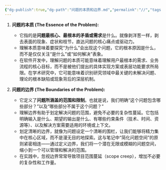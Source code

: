 ```yaml
---
{"dg-publish":true,"dg-path":"问题的本质和边界.md","permalink":"//","tags":["Seedling"],"created":"2025-04-20T11:47:00","updated":"2025-04-20T11:47:00"}
---
```


1.  **问题的本质 (The Essence of the Problem):**
    *   它指的是**问题最核心、最根本的矛盾或需求**是什么。就像剥洋葱一样，剥去表面的现象、症状和枝节，直达问题的核心痛点或驱动力。
    *   理解本质意味着要探究“为什么”会出现这个问题，它的根本原因是什么，而不是仅仅关注“是什么”或“如何解决”表象。
    *   在软件开发中，理解问题的本质可能意味着理解用户最根本的需求、业务流程的核心目标，而不是被他们提出的具体实现方案或表层功能要求所局限。在学术研究中，它可能意味着识别研究领域中最关键的未解决问题、理论的根本缺陷或现象背后的深层机制。


2.  **问题的边界 (The Boundaries of the Problem):**
    *   它定义了**问题所涵盖的范围和限制**。也就是说，我们明确“这个问题包含哪些部分？”以及“哪些部分不属于这个问题？”
    *   理解边界有助于划定解决问题的范围，避免不必要的复杂性蔓延。它包括明确输入是什么、期望的输出是什么、有哪些约束条件（技术、时间、资源等）、以及解决方案需要适用的环境或上下文。
    *   划定清晰的边界，就像为问题设定一个清晰的围栏，让我们能够将精力集中在核心区域，而不是漫无目的地探索。这与笔记中“简化问题空间”的原则紧密相连——通过定义边界，我们将一个潜在无限或模糊的问题空间，缩小到一个可以管理和解决的范围。
    *   在实践中，忽视边界常常导致项目范围蔓延（scope creep），增加不必要的复杂性和工作量。
